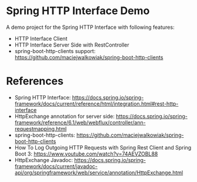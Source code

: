 Spring HTTP Interface Demo
==========================

A demo project for the Spring HTTP Interface with following features:

* HTTP Interface Client
* HTTP Interface Server Side with RestController
* spring-boot-http-clients support: https://github.com/maciejwalkowiak/spring-boot-http-clients

# References

* Spring HTTP Interface: https://docs.spring.io/spring-framework/docs/current/reference/html/integration.html#rest-http-interface
* HttpExchange annotation for server side: https://docs.spring.io/spring-framework/reference/6.1/web/webflux/controller/ann-requestmapping.html
* spring-boot-http-clients: https://github.com/maciejwalkowiak/spring-boot-http-clients
* How To Log Outgoing HTTP Requests with Spring Rest Client and Spring Boot 3: https://www.youtube.com/watch?v=74AEVZOBL88
* HttpExchange Javadoc: https://docs.spring.io/spring-framework/docs/current/javadoc-api/org/springframework/web/service/annotation/HttpExchange.html
